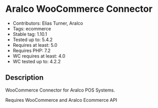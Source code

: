 # Aralco WooCommerce Connector

- Contributors: Elias Turner, Aralco
- Tags: ecommerce
- Stable tag: 1.10.1
- Tested up to: 5.4.2
- Requires at least: 5.0
- Requires PHP: 7.2
- WC requires at least: 4.0
- WC tested up to: 4.2.2

## Description

WooCommerce Connector for Aralco POS Systems.

Requires WooCommerce and Aralco Ecommerce API
